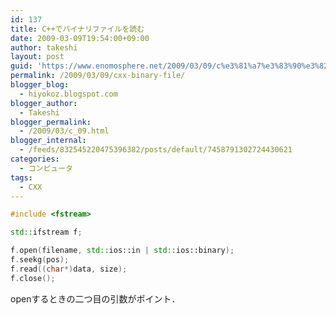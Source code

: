 ```yaml
---
id: 137
title: C++でバイナリファイルを読む
date: 2009-03-09T19:54:00+09:00
author: takeshi
layout: post
guid: 'https://www.enomosphere.net/2009/03/09/c%e3%81%a7%e3%83%90%e3%82%a4%e3%83%8a%e3%83%aa%e3%83%95%e3%82%a1%e3%82%a4%e3%83%ab%e3%82%92%e8%aa%ad%e3%82%80/'
permalink: /2009/03/09/cxx-binary-file/
blogger_blog:
  - hiyokoz.blogspot.com
blogger_author:
  - Takeshi
blogger_permalink:
  - /2009/03/c_09.html
blogger_internal:
  - /feeds/832545220475396382/posts/default/7458791302724430621
categories:
  - コンピュータ
tags:
  - CXX
---
```

<!--more-->

```c++
#include <fstream>

std::ifstream f;

f.open(filename, std::ios::in | std::ios::binary);
f.seekg(pos);
f.read((char*)data, size);
f.close();
```

openするときの二つ目の引数がポイント．